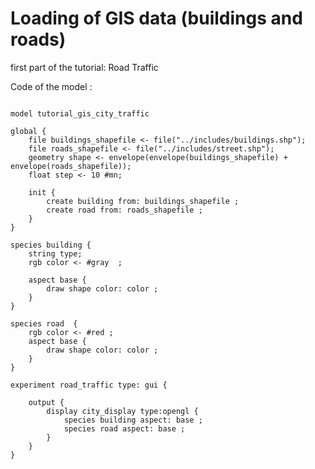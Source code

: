 [//]: # (keyword|constant_#minute)
[//]: # (keyword|concept_gis)
# Loading of GIS data (buildings and roads)


first part of the tutorial: Road Traffic


Code of the model : 

```

model tutorial_gis_city_traffic

global {
	file buildings_shapefile <- file("../includes/buildings.shp");
	file roads_shapefile <- file("../includes/street.shp");
	geometry shape <- envelope(envelope(buildings_shapefile) + envelope(roads_shapefile));
	float step <- 10 #mn;
	
	init {
		create building from: buildings_shapefile ;
		create road from: roads_shapefile ;
	}
}

species building {
	string type; 
	rgb color <- #gray  ;
	
	aspect base {
		draw shape color: color ;
	}
}

species road  {
	rgb color <- #red ;
	aspect base {
		draw shape color: color ;
	}
}

experiment road_traffic type: gui {
		
	output {
		display city_display type:opengl {
			species building aspect: base ;
			species road aspect: base ;
		}
	}
}
```
